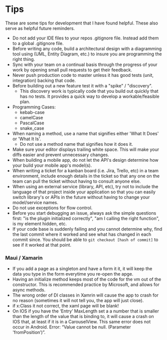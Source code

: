 # Tips

These are some tips for development that I have found helpful. These also serve as helpful future reminders.

* Do not add your IDE files to your repos .gitignore file. Instead add them to a global .gitignore file.
* Before writing any code, build a architectural design with a diagramming tool using (UML, Entity Diagram, etc.) to insure you are programming the right thing.
* Sync with your team on a continual basis through the progress of your work by opening small pull requests to get their feedback.
* Never push production code to master unless it has good tests (unit, integration) backing that code.
* Before building out a new feature test it with a "spike" / "discovery".
  * This discovery work is typically code that you build out quickly that has no tests. It provides a quick way to develop a workable/feasible plan.
* Programming Cases:
  * kebab-case
  * camelCase
  * PascalCase
  * snake_case
* When naming a method, use a name that signifies either 'What It Does' or 'What It Is'.
  * Do not use a method name that signifies how it does it.
* Make sure your editor displays trailing white space. This will make your diffs easier and prevent unnecessary changes.
* When building a mobile app, do not let the API's design determine how your build your mobile app's model(s).
* When writing a ticket for a kanban board (i.e. Jira, Trello, etc) in a team environment, include enough details in the ticket so that any one on the team can pull the ticket without having to consult anyone else.
* When using an external service (library, API, etc), try not to include the language of that project inside your application so that you can easily switch library's or APIs in the future without having to change your model/service names.
* Do not use exceptions for flow control.
* Before you start debugging an issue, always ask the simple questions first: "is the plugin initialized correctly", "am I calling the right function", is my element hidden, etc.
* If your code base is suddenly failing and you cannot determine why, find the last commit where it worked and see what has changed in each commit since. You should be able to `git checkout [hash of commit]` to see if it worked at that point.

### Maui / Xamarin
* If you add a page as a singleton and have a form it it, it will keep the data you type in the form everytime you re-open the apge.
* Having an initialize method keeps most of the code for the vm out of the constructor. This is recommended practice by Microsoft, and allows for async methods.
* The wrong order of DI classes in Xamrin will cause the app to crash for no reason (sometimes it will not tell you, the app will just close).
* if x:Class it not correct, the xaml page will be blank!
* On IOS if you have the ‘Entry’ MaxLength set a a number that is smaller than the length of the value that is binding to, it will cause a crash on IOS that, at least if it is in a CarouselView. This same error does not occur in Android. Error: “Value cannot be null. (Parameter 'fromPosition’)”.
